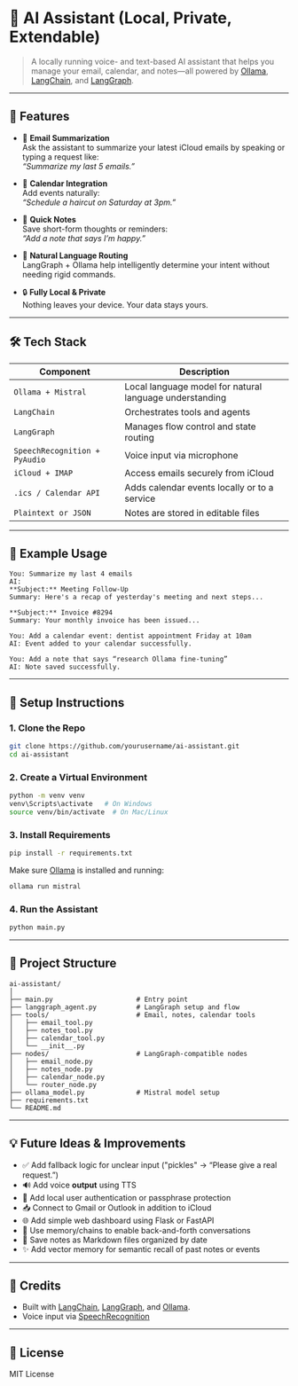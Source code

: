 <!-- Markdeep: README.md -->
<!-- Automatically formats with Markdeep in supported viewers -->

# 🧠 AI Assistant (Local, Private, Extendable)

> A locally running voice- and text-based AI assistant that helps you manage your email, calendar, and notes—all powered by [Ollama](https://ollama.com), [LangChain](https://www.langchain.com/), and [LangGraph](https://www.langchain.com/langgraph).

---

## 🚀 Features

- 🧾 **Email Summarization**  
  Ask the assistant to summarize your latest iCloud emails by speaking or typing a request like:  
  _“Summarize my last 5 emails.”_

- 📆 **Calendar Integration**  
  Add events naturally:  
  _“Schedule a haircut on Saturday at 3pm.”_

- 📝 **Quick Notes**  
  Save short-form thoughts or reminders:  
  _“Add a note that says I’m happy.”_

- 🤖 **Natural Language Routing**  
  LangGraph + Ollama help intelligently determine your intent without needing rigid commands.

- 🔒 **Fully Local & Private**  
  Nothing leaves your device. Your data stays yours.

---

## 🛠️ Tech Stack

| Component         | Description                                |
|------------------|--------------------------------------------|
| `Ollama + Mistral` | Local language model for natural language understanding |
| `LangChain`       | Orchestrates tools and agents             |
| `LangGraph`       | Manages flow control and state routing    |
| `SpeechRecognition + PyAudio` | Voice input via microphone    |
| `iCloud + IMAP`   | Access emails securely from iCloud        |
| `.ics / Calendar API` | Adds calendar events locally or to a service |
| `Plaintext or JSON` | Notes are stored in editable files       |

---

## 🧪 Example Usage

```
You: Summarize my last 4 emails  
AI:  
**Subject:** Meeting Follow-Up  
Summary: Here's a recap of yesterday's meeting and next steps...

**Subject:** Invoice #8294  
Summary: Your monthly invoice has been issued...
```

```
You: Add a calendar event: dentist appointment Friday at 10am  
AI: Event added to your calendar successfully.
```

```
You: Add a note that says “research Ollama fine-tuning”  
AI: Note saved successfully.
```

---

## 🧰 Setup Instructions

### 1. Clone the Repo

```bash
git clone https://github.com/yourusername/ai-assistant.git
cd ai-assistant
```

### 2. Create a Virtual Environment

```bash
python -m venv venv
venv\Scripts\activate   # On Windows
source venv/bin/activate  # On Mac/Linux
```

### 3. Install Requirements

```bash
pip install -r requirements.txt
```

Make sure [Ollama](https://ollama.com/download) is installed and running:
```bash
ollama run mistral
```

### 4. Run the Assistant

```bash
python main.py
```

---

## 📁 Project Structure

```
ai-assistant/
│
├── main.py                     # Entry point
├── langgraph_agent.py          # LangGraph setup and flow
├── tools/                      # Email, notes, calendar tools
│   ├── email_tool.py
│   ├── notes_tool.py
│   ├── calendar_tool.py
│   └── __init__.py
├── nodes/                      # LangGraph-compatible nodes
│   ├── email_node.py
│   ├── notes_node.py
│   ├── calendar_node.py
│   └── router_node.py
├── ollama_model.py             # Mistral model setup
├── requirements.txt
└── README.md
```

---

## 💡 Future Ideas & Improvements

- ✅ Add fallback logic for unclear input ("pickles" → “Please give a real request.”)
- 🔊 Add voice **output** using TTS
- 🔐 Add local user authentication or passphrase protection
- 📥 Connect to Gmail or Outlook in addition to iCloud
- 🌐 Add simple web dashboard using Flask or FastAPI
- 🧠 Use memory/chains to enable back-and-forth conversations
- 📂 Save notes as Markdown files organized by date
- ✨ Add vector memory for semantic recall of past notes or events

---

## 🙌 Credits

- Built with [LangChain](https://www.langchain.com/), [LangGraph](https://www.langchain.com/langgraph), and [Ollama](https://ollama.com).
- Voice input via [SpeechRecognition](https://pypi.org/project/SpeechRecognition/)

---

## 📜 License

MIT License
